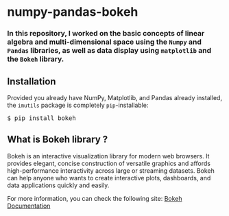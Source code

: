 # numpy-pandas-bokeh

### In this repository, I worked on the basic concepts of linear algebra and multi-dimensional space using the `Numpy` and `Pandas` libraries, as well as data display using `matplotlib` and the `Bokeh` library.

## Installation
Provided you already have NumPy, Matplotlib, and Pandas already installed, the `imutils` package is completely `pip`-installable:

<pre>$ pip install bokeh</pre>

## What is Bokeh library ?
Bokeh is an interactive visualization library for modern web browsers. It provides elegant, concise construction of versatile graphics and affords high-performance interactivity across large or streaming datasets. Bokeh can help anyone who wants to create interactive plots, dashboards, and data applications quickly and easily.

For more information, you can check the following site: 
[Bokeh Documentation](https://docs.bokeh.org/en/latest/docs/first_steps/installation.html)
